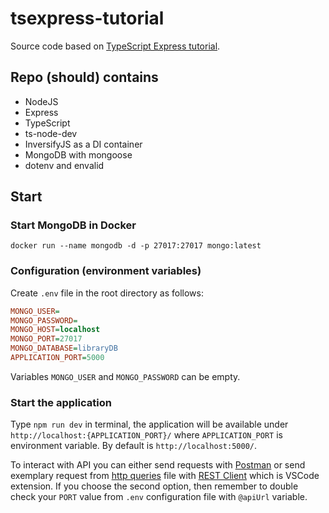 # tsexpress-tutorial

Source code based on [TypeScript Express tutorial](https://wanago.io/courses/typescript-express-tutorial/).

## Repo (should) contains

* NodeJS
* Express
* TypeScript
* ts-node-dev
* InversifyJS as a DI container
* MongoDB with mongoose
* dotenv and envalid

## Start

### Start MongoDB in Docker

```docker
docker run --name mongodb -d -p 27017:27017 mongo:latest
```

### Configuration (environment variables)

Create `.env` file in the root directory as follows:

```ini
MONGO_USER=
MONGO_PASSWORD=
MONGO_HOST=localhost
MONGO_PORT=27017
MONGO_DATABASE=libraryDB
APPLICATION_PORT=5000
```

Variables `MONGO_USER` and `MONGO_PASSWORD` can be empty.

### Start the application

Type `npm run dev` in terminal, the application will be available under `http://localhost:{APPLICATION_PORT}/` where `APPLICATION_PORT` is environment variable. By default is `http://localhost:5000/`.

To interact with API you can either send requests with [Postman](https://www.getpostman.com/) or send exemplary
request from [http queries](server-queries.http) file with [REST Client](https://marketplace.visualstudio.com/items?itemName=humao.rest-client)
which is VSCode extension.
If you choose the second option, then remember to double check your `PORT` value from `.env` configuration file with `@apiUrl` variable.
